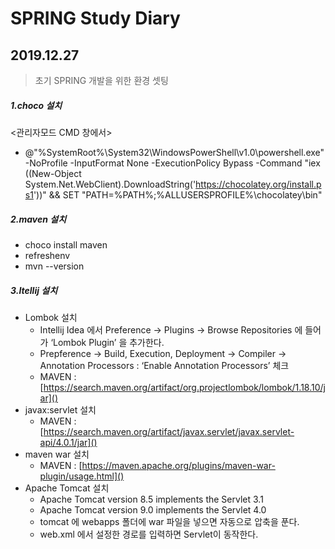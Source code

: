 #  **SPRING Study Diary**

## 2019.12.27

> 초기 SPRING 개발을 위한 환경 셋팅

##### 1.choco 설치
<관리자모드 CMD 창에서>
- @"%SystemRoot%\System32\WindowsPowerShell\v1.0\powershell.exe" -NoProfile -InputFormat None -ExecutionPolicy Bypass -Command "iex ((New-Object System.Net.WebClient).DownloadString('https://chocolatey.org/install.ps1'))" && SET "PATH=%PATH%;%ALLUSERSPROFILE%\chocolatey\bin"

##### 2.maven 설치
- choco install maven
- refreshenv
- mvn --version

##### 3.Itellij 설치
- Lombok 설치
  - Intellij Idea 에서 Preference -> Plugins -> Browse Repositories 에 들어가 ‘Lombok Plugin’ 을 추가한다.
  - Prepference -> Build, Execution, Deployment -> Compiler -> Annotation Processors :  ‘Enable Annotation Processors’ 체크
  - MAVEN : [https://search.maven.org/artifact/org.projectlombok/lombok/1.18.10/jar]()
- javax:servlet 설치
  - MAVEN : [https://search.maven.org/artifact/javax.servlet/javax.servlet-api/4.0.1/jar]()
- maven war 설치
  - MAVEN : [https://maven.apache.org/plugins/maven-war-plugin/usage.html]()
- Apache Tomcat 설치
  - Apache Tomcat version 8.5 implements the Servlet 3.1
  - Apache Tomcat version 9.0 implements the Servlet 4.0
  - tomcat 에 webapps 폴더에 war 파일을 넣으면 자동으로 압축을 푼다.
  - web.xml 에서 설정한 경로를 입력하면 Servlet이 동작한다.
  
